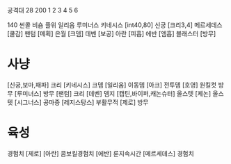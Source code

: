 공격대 28
200
1
2
3
4
5
6

140
썬콜
비숍
플위
일리움
루미너스 
키네시스 [int40,80]
신궁 [크리3,4]
메르세데스 [쿨감]
팬텀 [메획]
은월 [크뎀]
데벤 [보공]
아란 [피흡]
에반 [엠흡]
블래스터 [방무]


# 사냥
[신궁,보마,패파] 크리
[키네시스] 크뎀
[일리움] 이동뎀
[아크] 전투뎀
[호영] 원킬컷 방무
[루미너스] 방무
[팬텀] 크리
[데벤] 뎀지
[캡틴,바이퍼,캐논슈터] 올스텟
[제논] 올스텟
[시그너스] 공마증
[레지스탕스] 부활무적
[제로] 방무

# 육성
경험치 [제로]
[아란] 콤보킬경험치
[에반] 룬지속시간
[메르세데스] 경험치
